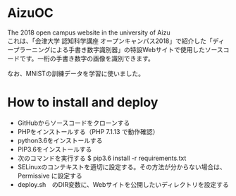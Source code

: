 # AizuOC
The 2018 open campus website in the university of Aizu  
これは、「会津大学 認知科学講座 オープンキャンパス2018」で紹介した「ディープラーニングによる手書き数字識別器」の特設Webサイトで使用したソースコードです。一桁の手書き数字の画像を識別できます。  

なお、MNISTの訓練データを学習に使いました。

# How to install and deploy
* GitHubからソースコードをクローンする
* PHPをインストールする（PHP 7.1.13 で動作確認）
* python3.6をインストールする
* PIP3.6をインストールする
* 次のコマンドを実行する $ pip3.6 install -r requirements.txt
* SELinuxのコンテキストを適切に設定する。その方法が分からない場合は、Permissive に設定する
* deploy.sh　のDIR変数に、Webサイトを公開したいディレクトリを設定する
